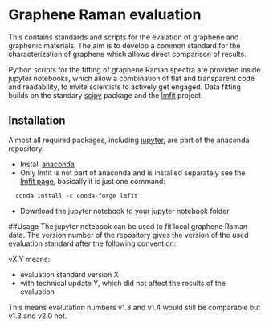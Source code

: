 # Graphene Raman evaluation

This contains standards and scripts for the evalation of graphene and graphenic materials. The aim is to develop a common standard for the characterization of graphene which allows direct comparison of results.

Python scripts for the fitting of graphene Raman spectra are provided inside jupyter notebooks, which allow a combination of flat and transparent code and readability, to invite scientists to actively get engaged. Data fitting builds on the standary [scipy](www.scipy.org) package and the [lmfit](https://lmfit.github.io) project.


## Installation
Almost all required packages, including [jupyter](jupyter.org), are part of the anaconda repository.

* Install [anaconda](https://www.continuum.io)
* Only lmfit is not part of anaconda and is installed separately see the [lmfit page](https://lmfit.github.io/lmfit-py/installation.html), basically it is just one command:
 
```
  conda install -c conda-forge lmfit
````

* Download the jupyter notebook to your jupyter notebook folder


##Usage
The jupyter notebook can be used to fit local graphene Raman data. The version number of the repository gives the version of the used evaluation standard after the following convention:

vX.Y means:
* evaluation standard version X
* with technical update Y, which did not affect the results of the evaluation

This means evalutation numbers v1.3 and v1.4 would still be comparable but v1.3 and v2.0 not.
